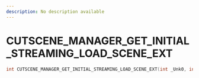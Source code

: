 ```yaml
---
description: No description available 
---
```


# CUTSCENE_MANAGER_GET_INITIAL_STREAMING_LOAD_SCENE_EXT

```cpp
int CUTSCENE_MANAGER_GET_INITIAL_STREAMING_LOAD_SCENE_EXT(int _Unk0, int _Unk1);
```